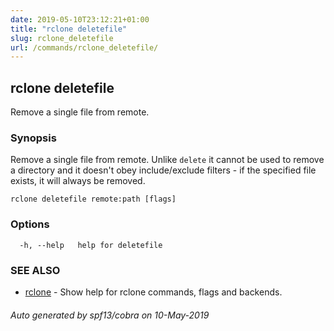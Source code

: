 ```yaml
---
date: 2019-05-10T23:12:21+01:00
title: "rclone deletefile"
slug: rclone_deletefile
url: /commands/rclone_deletefile/
---
```

## rclone deletefile

Remove a single file from remote.

### Synopsis


Remove a single file from remote.  Unlike `delete` it cannot be used to
remove a directory and it doesn't obey include/exclude filters - if the specified file exists,
it will always be removed.


```
rclone deletefile remote:path [flags]
```

### Options

```
  -h, --help   help for deletefile
```

### SEE ALSO

* [rclone](/commands/rclone/)	 - Show help for rclone commands, flags and backends.

###### Auto generated by spf13/cobra on 10-May-2019
